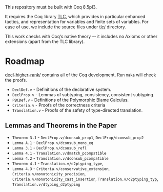 This repository must be built with Coq 8.5pl3.

It requires the Coq library [TLC](http://www.chargueraud.org/softs/tlc/), which
provides in particular enhanced tactics, and representation for variables and
finite sets of variables. For ease of use, we include the source files
under [tlc/](./tlc/) directory.

This work checks with Coq's native theory -- it includes no Axioms or other
extensions (apart from the TLC library).

# Roadmap #

[decl-higher-rank/](./decl-higher-rank) contains all of the Coq development. Run
`make` will check the proofs.

+ `DeclDef.v` - Definitions of the declarative system.
+ `DeclProp.v` - Lemmas of subtyping, consistency, consistent subtyping.
+ `PBCDef.v` - Definitions of the Polymorphic Blame Calculus.
+ `Criteria.v` - Proofs of the correctness criteria
+ `Translation.v` - Proofs of the safety of type-directed translation.

## Lemmas and Theorems in the Paper ##

+ `Theorem 3.1`  - `DeclProp.v/dconsub_prop1`, `DeclProp/dconsub_prop2`
+ `Lemma A.1` - `DeclProp.v/dconsub_mono_eq`
+ `Lemma 3.1` - `DeclProp.v/dconsub_refl`
+ `Lemma 4.1` - `Translation.v/dmatch_pcompatible`
+ `Lemma 4.2` - `Translation.v/dconsub_pcompatible`
+ `Theorem 4.1` - `Translation.v/d2ptyping_type`,
+ `Lemma 4.3` - `Criteria.v/conservative_extension`, `Criteria.v/monotonicity_precision`, `Criteria.v/monotonicity_cast_insertion`, `Translation.v/d2ptyping_typ`, `Translation.v/dtyping_d2ptyping`


